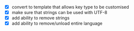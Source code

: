 - [x] convert to template that allows key type to be customised
- [x] make sure that strings can be used with UTF-8
- [x] add ability to remove strings
- [x] add ability to remove/unload entire language
